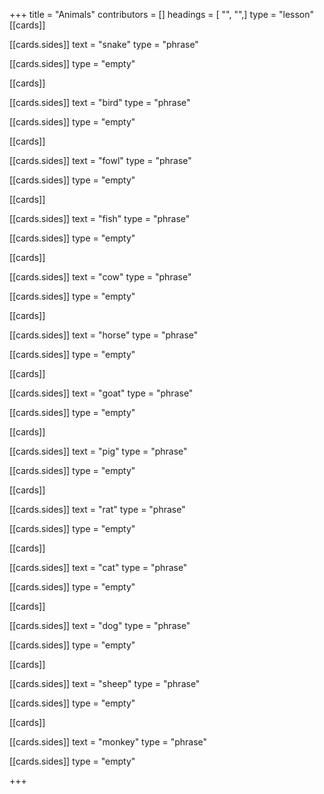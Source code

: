 +++
title = "Animals"
contributors = []
headings = [ "", "",]
type = "lesson"
[[cards]]

[[cards.sides]]
text = "snake"
type = "phrase"

[[cards.sides]]
type = "empty"

[[cards]]

[[cards.sides]]
text = "bird"
type = "phrase"

[[cards.sides]]
type = "empty"

[[cards]]

[[cards.sides]]
text = "fowl"
type = "phrase"

[[cards.sides]]
type = "empty"

[[cards]]

[[cards.sides]]
text = "fish"
type = "phrase"

[[cards.sides]]
type = "empty"

[[cards]]

[[cards.sides]]
text = "cow"
type = "phrase"

[[cards.sides]]
type = "empty"

[[cards]]

[[cards.sides]]
text = "horse"
type = "phrase"

[[cards.sides]]
type = "empty"

[[cards]]

[[cards.sides]]
text = "goat"
type = "phrase"

[[cards.sides]]
type = "empty"

[[cards]]

[[cards.sides]]
text = "pig"
type = "phrase"

[[cards.sides]]
type = "empty"

[[cards]]

[[cards.sides]]
text = "rat"
type = "phrase"

[[cards.sides]]
type = "empty"

[[cards]]

[[cards.sides]]
text = "cat"
type = "phrase"

[[cards.sides]]
type = "empty"

[[cards]]

[[cards.sides]]
text = "dog"
type = "phrase"

[[cards.sides]]
type = "empty"

[[cards]]

[[cards.sides]]
text = "sheep"
type = "phrase"

[[cards.sides]]
type = "empty"

[[cards]]

[[cards.sides]]
text = "monkey"
type = "phrase"

[[cards.sides]]
type = "empty"

+++
